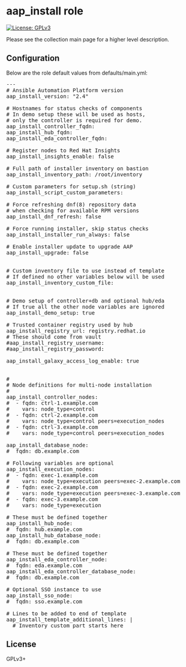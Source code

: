 # aap_install role

[![License: GPLv3](https://img.shields.io/badge/license-GPLv3-brightgreen.svg)](https://www.gnu.org/licenses/gpl-3.0)

Please see the collection main page for a higher level description.

## Configuration

Below are the role default values from defaults/main.yml:

<pre>
---
# Ansible Automation Platform version
aap_install_version: "2.4"

# Hostnames for status checks of components
# In demo setup these will be used as hosts,
# only the controller is required for demo.
aap_install_controller_fqdn:
aap_install_hub_fqdn:
aap_install_eda_controller_fqdn:

# Register nodes to Red Hat Insights
aap_install_insights_enable: false

# Full path of installer inventory on bastion
aap_install_inventory_path: /root/inventory

# Custom parameters for setup.sh (string)
aap_install_script_custom_parameters:

# Force refreshing dnf(8) repository data
# when checking for available RPM versions
aap_install_dnf_refresh: false

# Force running installer, skip status checks
aap_install_installer_run_always: false

# Enable installer update to upgrade AAP
aap_install_upgrade: false


# Custom inventory file to use instead of template
# If defined no other variables below will be used
aap_install_inventory_custom_file:


# Demo setup of controller+db and optional hub/eda
# If true all the other node variables are ignored
aap_install_demo_setup: true

# Trusted container registry used by hub
aap_install_registry_url: registry.redhat.io
# These should come from vault
#aap_install_registry_username:
#aap_install_registry_password:

aap_install_galaxy_access_log_enable: true


#
# Node definitions for multi-node installation
#
aap_install_controller_nodes:
#  - fqdn: ctrl-1.example.com
#    vars: node_type=control
#  - fqdn: ctrl-2.example.com
#    vars: node_type=control peers=execution_nodes
#  - fqdn: ctrl-3.example.com
#    vars: node_type=control peers=execution_nodes

aap_install_database_node:
#  fqdn: db.example.com

# Following variables are optional
aap_install_execution_nodes:
#  - fqdn: exec-1.example.com
#    vars: node_type=execution peers=exec-2.example.com
#  - fqdn: exec-2.example.com
#    vars: node_type=execution peers=exec-3.example.com
#  - fqdn: exec-3.example.com
#    vars: node_type=execution

# These must be defined together
aap_install_hub_node:
#  fqdn: hub.example.com
aap_install_hub_database_node:
#  fqdn: db.example.com

# These must be defined together
aap_install_eda_controller_node:
#  fqdn: eda.example.com
aap_install_eda_controller_database_node:
#  fqdn: db.example.com

# Optional SSO instance to use
aap_install_sso_node:
#  fqdn: sso.example.com

# Lines to be added to end of template
aap_install_template_additional_lines: |
  # Inventory custom part starts here
</pre>

## License

GPLv3+
